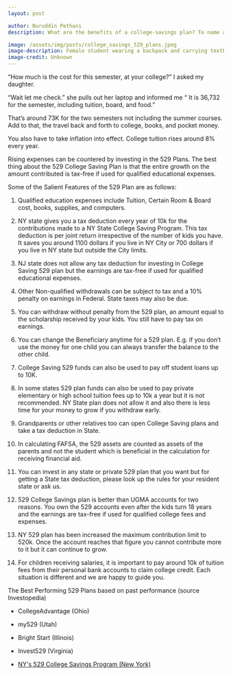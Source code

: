 ```yaml
---
layout: post

author: Nuruddin Pethani
description: What are the benefits of a college-savings plan? To name a few, tax-free earnings and possible tax deductions.

image: /assets/img/posts/college_savings_529_plans.jpeg
image-description: Female student wearing a backpack and carrying textbooks
image-credit: Unknown
---
```


“How much is the cost for this semester, at your college?”  I asked my daughter.

“Wait let me check.”  she pulls out her laptop and informed me “ It is 36,732 for the semester, including tuition, board, and food.”

That’s around 73K for the two semesters not including the summer courses.  Add to that, the travel back and forth to college, books, and pocket money.  

You also have to take inflation into effect.  College tuition rises around 8% every year. 

Rising expenses can be countered by investing in the 529 Plans. The best thing about the 529 College Saving Plan is that the entire growth on the amount contributed is tax-free if used for qualified educational expenses.

Some of the Salient Features of the 529 Plan are as follows:

1. Qualified education expenses include Tuition, Certain Room & Board cost, books, supplies, and computers.

2. NY state gives you a tax deduction every year of 10k for the contributions made to a NY State College Saving Program.  This tax deduction is per joint return irrespective of the number of kids you have.  It saves you around 1100 dollars if you live in NY City or 700 dollars if you live in NY state but outside the City limits.

3. NJ state does not allow any tax deduction for investing in College Saving 529 plan but the earnings are tax-free if used for qualified educational expenses.

4. Other Non-qualified withdrawals can be subject to tax and a 10% penalty on earnings in Federal.  State taxes may also be due.

5. You can withdraw without penalty from the 529 plan, an amount equal to the scholarship received by your kids.  You still have to pay tax on earnings.

6. You can change the Beneficiary anytime for a 529 plan.  E.g.  if you don’t use the money for one child you can always transfer the balance to the other child.

7. College Saving 529 funds can also be used to pay off student loans up to 10K. 

8. In some states 529 plan funds can also be used to pay private elementary or high school tuition fees up to 10k a year but it is not recommended.  NY State plan does not allow it and also there is less time for your money to grow if you withdraw early.

9. Grandparents or other relatives too can open College Saving plans and take a tax deduction in State.

10. In calculating FAFSA,  the 529 assets are counted as assets of the parents and not the student which is beneficial in the calculation for receiving financial aid.

11. You can invest in any state or private 529 plan that you want but for getting a State tax deduction, please look up the rules for your resident state or ask us. 

12. 529 College Savings plan is better than UGMA accounts for two reasons.  You own the 529 accounts even after the kids turn 18 years and the earnings are tax-free if used for qualified college fees and expenses.  

13. NY 529 plan has been increased the maximum contribution limit to 520k.  Once the account reaches that figure you cannot contribute more to it but it can continue to grow.  

14. For children receiving salaries, it is important to pay around 10k of tuition fees from their personal bank accounts to claim college credit. Each situation is different and we are happy to guide you.

The Best Performing 529 Plans based on past performance (source Investopedia)

- CollegeAdvantage (Ohio)

- my529 (Utah)

- Bright Start (Illinois)

- Invest529 (Virginia)

- [NY's 529 College Savings Program (New York)](https://www.nysaves.org)